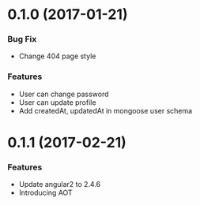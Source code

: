 # 0.1.0 (2017-01-21)

### Bug Fix

- Change 404 page style

### Features

- User can change password
- User can update profile
- Add createdAt, updatedAt in mongoose user schema

# 0.1.1 (2017-02-21)


### Features

- Update angular2 to 2.4.6
- Introducing AOT